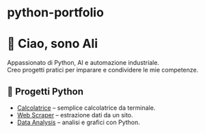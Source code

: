 # python-portfolio
# 👋 Ciao, sono Ali
Appassionato di Python, AI e automazione industriale.  
Creo progetti pratici per imparare e condividere le mie competenze.

## 🚀 Progetti Python
- [Calcolatrice](projects/calculator/calculator.py) – semplice calcolatrice da terminale.
- [Web Scraper](projects/web-scraper/scraper.py) – estrazione dati da un sito.
- [Data Analysis](projects/data-analysis/analysis.ipynb) – analisi e grafici con Python.
